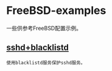 # FreeBSD-examples

一些供参考FreeBSD配置示例。

## [sshd+blacklistd](https://github.com/Icemus/FreeBSD-examples/blob/main/sshd/blacklistd)
    
    使用blacklistd服务保护sshd服务。
    
